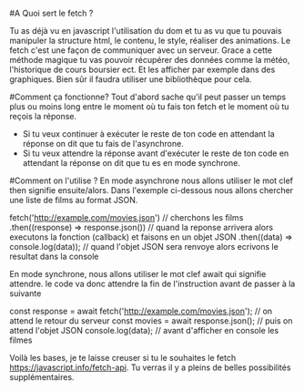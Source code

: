 #A Quoi sert le fetch ?

Tu as déjà vu en javascript l'utilisation du dom et tu as vu que tu pouvais manipuler la structure html, le contenu, le style, réaliser des animations.
Le fetch c'est une façon de communiquer avec un serveur. Grace a cette méthode magique tu vas pouvoir récupérer des données comme la météo, l'historique de cours boursier ect. Et les afficher par exemple dans des graphiques.
Bien sûr il faudra utiliser une bibliothèque pour cela.

#Comment ça fonctionne?
Tout d'abord sache qu'il peut passer un temps plus ou moins long entre le moment où tu fais ton fetch et le moment où tu reçois la réponse.
- Si tu veux continuer à exécuter le reste de ton code en attendant la réponse on dit que tu fais de l'asynchrone.
- Si tu veux attendre la réponse avant d'exécuter le reste de ton code en attendant la réponse on dit que tu es en mode synchrone.

#Comment on l'utilise ?
En mode asynchrone nous allons utiliser le mot clef then signifie ensuite/alors. Dans l'exemple ci-dessous nous allons chercher une liste de films au format JSON.

fetch('http://example.com/movies.json') // cherchons les films
  .then((response) => response.json())  // quand la reponse arrivera alors executons la fonction (callback) et faisons en un objet JSON
  .then((data) => console.log(data));   // quand l'objet JSON sera renvoye alors ecrivons le resultat dans la console


En mode synchrone, nous allons utiliser le mot clef await qui signifie attendre. le code va donc attendre la fin de l'instruction avant de passer à la suivante

const response = await fetch('http://example.com/movies.json'); // on attend le retour du serveur
const movies = await response.json(); // puis on attend l'objet JSON
console.log(data);                    // avant d'afficher en console les filmes   

Voilà les bases, je te laisse creuser si tu le souhaites le fetch https://javascript.info/fetch-api. Tu verras il y a pleins de belles possibilités supplémentaires.